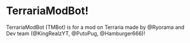 # TerrariaModBot!
TerrariaModBot (TMBot) is for a mod on Terraria made by @Ryorama and Dev team (@KingRealzYT, @PutoPug, @Hamburger666)!
